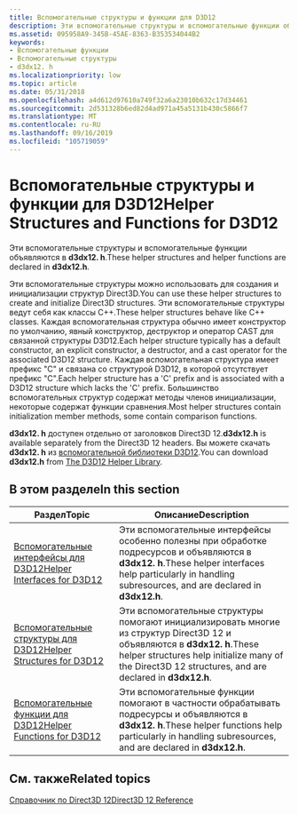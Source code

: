 ```yaml
---
title: Вспомогательные структуры и функции для D3D12
description: Эти вспомогательные структуры и вспомогательные функции объявляются в d3dx12. h.
ms.assetid: 095958A9-345B-45AE-8363-B353534044B2
keywords:
- Вспомогательные функции
- Вспомогательные структуры
- d3dx12. h
ms.localizationpriority: low
ms.topic: article
ms.date: 05/31/2018
ms.openlocfilehash: a4d612d97610a749f32a6a23010b632c17d34461
ms.sourcegitcommit: 2d531328b6ed82d4ad971a45a5131b430c5866f7
ms.translationtype: MT
ms.contentlocale: ru-RU
ms.lasthandoff: 09/16/2019
ms.locfileid: "105719059"
---
```

# <a name="helper-structures-and-functions-for-d3d12"></a><span data-ttu-id="d896e-106">Вспомогательные структуры и функции для D3D12</span><span class="sxs-lookup"><span data-stu-id="d896e-106">Helper Structures and Functions for D3D12</span></span>

<span data-ttu-id="d896e-107">Эти вспомогательные структуры и вспомогательные функции объявляются в **d3dx12. h**.</span><span class="sxs-lookup"><span data-stu-id="d896e-107">These helper structures and helper functions are declared in **d3dx12.h**.</span></span>

<span data-ttu-id="d896e-108">Эти вспомогательные структуры можно использовать для создания и инициализации структур Direct3D.</span><span class="sxs-lookup"><span data-stu-id="d896e-108">You can use these helper structures to create and initialize Direct3D structures.</span></span> <span data-ttu-id="d896e-109">Эти вспомогательные структуры ведут себя как классы C++.</span><span class="sxs-lookup"><span data-stu-id="d896e-109">These helper structures behave like C++ classes.</span></span> <span data-ttu-id="d896e-110">Каждая вспомогательная структура обычно имеет конструктор по умолчанию, явный конструктор, деструктор и оператор CAST для связанной структуры D3D12.</span><span class="sxs-lookup"><span data-stu-id="d896e-110">Each helper structure typically has a default constructor, an explicit constructor, a destructor, and a cast operator for the associated D3D12 structure.</span></span> <span data-ttu-id="d896e-111">Каждая вспомогательная структура имеет префикс "C" и связана со структурой D3D12, в которой отсутствует префикс "C".</span><span class="sxs-lookup"><span data-stu-id="d896e-111">Each helper structure has a 'C' prefix and is associated with a D3D12 structure which lacks the 'C' prefix.</span></span> <span data-ttu-id="d896e-112">Большинство вспомогательных структур содержат методы членов инициализации, некоторые содержат функции сравнения.</span><span class="sxs-lookup"><span data-stu-id="d896e-112">Most helper structures contain initialization member methods, some contain comparison functions.</span></span>

<span data-ttu-id="d896e-113">**d3dx12. h** доступен отдельно от заголовков Direct3D 12.</span><span class="sxs-lookup"><span data-stu-id="d896e-113">**d3dx12.h** is available separately from the Direct3D 12 headers.</span></span> <span data-ttu-id="d896e-114">Вы можете скачать **d3dx12. h** из [вспомогательной библиотеки D3D12](https://github.com/Microsoft/DirectX-Graphics-Samples/tree/master/Libraries/D3DX12).</span><span class="sxs-lookup"><span data-stu-id="d896e-114">You can download **d3dx12.h** from [The D3D12 Helper Library](https://github.com/Microsoft/DirectX-Graphics-Samples/tree/master/Libraries/D3DX12).</span></span>

## <a name="in-this-section"></a><span data-ttu-id="d896e-115">В этом разделе</span><span class="sxs-lookup"><span data-stu-id="d896e-115">In this section</span></span>



| <span data-ttu-id="d896e-116">Раздел</span><span class="sxs-lookup"><span data-stu-id="d896e-116">Topic</span></span>                                                                     | <span data-ttu-id="d896e-117">Описание</span><span class="sxs-lookup"><span data-stu-id="d896e-117">Description</span></span>                                                                                                              |
|---------------------------------------------------------------------------|--------------------------------------------------------------------------------------------------------------------------|
| [<span data-ttu-id="d896e-118">Вспомогательные интерфейсы для D3D12</span><span class="sxs-lookup"><span data-stu-id="d896e-118">Helper Interfaces for D3D12</span></span>](helper-interfaces-for-d3d12.md)<br/> | <span data-ttu-id="d896e-119">Эти вспомогательные интерфейсы особенно полезны при обработке подресурсов и объявляются в **d3dx12. h**.</span><span class="sxs-lookup"><span data-stu-id="d896e-119">These helper interfaces help particularly in handling subresources, and are declared in **d3dx12.h**.</span></span> <br/>        |
| [<span data-ttu-id="d896e-120">Вспомогательные структуры для D3D12</span><span class="sxs-lookup"><span data-stu-id="d896e-120">Helper Structures for D3D12</span></span>](helper-structures-for-d3d12.md)<br/> | <span data-ttu-id="d896e-121">Эти вспомогательные структуры помогают инициализировать многие из структур Direct3D 12 и объявляются в **d3dx12. h**.</span><span class="sxs-lookup"><span data-stu-id="d896e-121">These helper structures help initialize many of the Direct3D 12 structures, and are declared in **d3dx12.h**.</span></span><br/> |
| [<span data-ttu-id="d896e-122">Вспомогательные функции для D3D12</span><span class="sxs-lookup"><span data-stu-id="d896e-122">Helper Functions for D3D12</span></span>](helper-functions-for-d3d12.md)<br/>   | <span data-ttu-id="d896e-123">Эти вспомогательные функции помогают в частности обрабатывать подресурсы и объявляются в **d3dx12. h**.</span><span class="sxs-lookup"><span data-stu-id="d896e-123">These helper functions help particularly in handling subresources, and are declared in **d3dx12.h**.</span></span> <br/>         |



 

## <a name="related-topics"></a><span data-ttu-id="d896e-124">См. также</span><span class="sxs-lookup"><span data-stu-id="d896e-124">Related topics</span></span>

<dl> <dt>

[<span data-ttu-id="d896e-125">Справочник по Direct3D 12</span><span class="sxs-lookup"><span data-stu-id="d896e-125">Direct3D 12 Reference</span></span>](direct3d-12-reference.md)
</dt> </dl>

 

 





